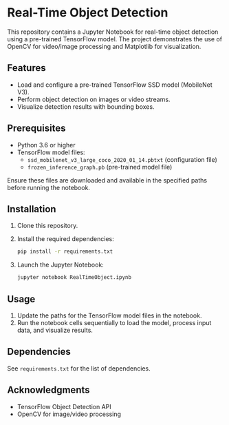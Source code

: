 
# Real-Time Object Detection

This repository contains a Jupyter Notebook for real-time object detection using a pre-trained TensorFlow model. 
The project demonstrates the use of OpenCV for video/image processing and Matplotlib for visualization.

## Features

- Load and configure a pre-trained TensorFlow SSD model (MobileNet V3).
- Perform object detection on images or video streams.
- Visualize detection results with bounding boxes.

## Prerequisites

- Python 3.6 or higher
- TensorFlow model files:
  - `ssd_mobilenet_v3_large_coco_2020_01_14.pbtxt` (configuration file)
  - `frozen_inference_graph.pb` (pre-trained model file)

Ensure these files are downloaded and available in the specified paths before running the notebook.

## Installation

1. Clone this repository.
2. Install the required dependencies:

   ```bash
   pip install -r requirements.txt
   ```

3. Launch the Jupyter Notebook:

   ```bash
   jupyter notebook RealTimeObject.ipynb
   ```

## Usage

1. Update the paths for the TensorFlow model files in the notebook.
2. Run the notebook cells sequentially to load the model, process input data, and visualize results.

## Dependencies

See `requirements.txt` for the list of dependencies.

## Acknowledgments

- TensorFlow Object Detection API
- OpenCV for image/video processing
